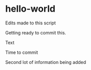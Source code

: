 # hello-world

Edits made to this script


Getting ready to commit this.


Text 

Time to commit

Second lot of information being added